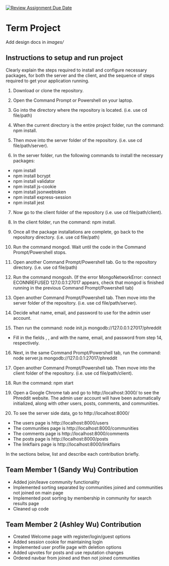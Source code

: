 [![Review Assignment Due Date](https://classroom.github.com/assets/deadline-readme-button-22041afd0340ce965d47ae6ef1cefeee28c7c493a6346c4f15d667ab976d596c.svg)](https://classroom.github.com/a/MVUO33FO)
# Term Project

Add design docs in *images/*

## Instructions to setup and run project
Clearly explain the steps required to install and configure necessary packages, for both the server and the client, and the sequence of steps required to get your application running.

1) Download or clone the repository.

2) Open the Command Prompt or Powershell on your laptop.

3) Go into the directory where the repository is located. (i.e. use cd file/path)

4) When the current directory is the entire project folder, run the command: npm install.

5) Then move into the server folder of the repository. (i.e. use cd file/path/server).

6) In the server folder, run the following commands to install the necessary packages:
- npm install
- npm install bcrypt
- npm install validator
- npm install js-cookie
- npm install jsonwebtoken
- npm install express-session
- npm install jest

7) Now go to the client folder of the repository (i.e. use cd file/path/client).

8) In the client folder, run the command: npm install.

9) Once all the package installations are complete, go back to the repository directory. (i.e. use cd file/path)

10) Run the command mongod. Wait until the code in the Command Prompt/Powershell stops.

11) Open another Command Prompt/Powershell tab. Go to the repository directory. (i.e. use cd file/path)

12) Run the command mongosh. (If the error MongoNetworkError: connect ECONNREFUSED 127.0.0.1:27017 appears, check that mongod is finished running in the previous Command Prompt/Powershell tab)

13) Open another Command Prompt/Powershell tab. Then move into the server folder of the repository. (i.e. use cd file/path/server).

14) Decide what name, email, and password to use for the admin user account. 

15) Then run the command: node init.js mongodb://127.0.0.1:27017/phreddit <admin-name> <admin-email> <admin password>
- Fill in the fields <admin-name>, <admin-email>, and <admin password> with the name, email, and password from step 14, respectively.

16) Next, in the same Command Prompt/Powershell tab, run the command: node server.js mongodb://127.0.0.1:27017/phreddit

17) Open another Command Prompt/Powershell tab. Then move into the client folder of the repository. (i.e. use cd file/path/client).

18) Run the command: npm start

19) Open a Google Chrome tab and go to http://localhost:3000/ to see the Phreddit website. The admin user account will have been automatically initialized, along with other users, posts, comments, and communities.

20) To see the server side data, go to http://localhost:8000/
- The users page is http://localhost:8000/users
- The communities page is http://localhost:8000/communities
- The comments page is http://localhost:8000/comments
- The posts page is http://localhost:8000/posts
- The linkflairs page is http://localhost:8000/linkflairs


In the sections below, list and describe each contribution briefly.

## Team Member 1 (Sandy Wu) Contribution
- Added join/leave community functionality
- Implemented sorting separated by communities joined and communities not joined on main page
- Implemented post sorting by membership in community for search results page
- Cleaned up code

## Team Member 2 (Ashley Wu) Contribution
- Created Welcome page with register/login/guest options
- Added session cookie for maintaining login
- Implemented user profile page with deletion options
- Added upvotes for posts and use reputation changes
- Ordered navbar from joined and then not joined communities

